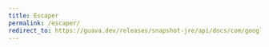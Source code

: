 ```yaml
---
title: Escaper
permalink: /escaper/
redirect_to: https://guava.dev/releases/snapshot-jre/api/docs/com/google/common/escape/Escaper.html
---
```


